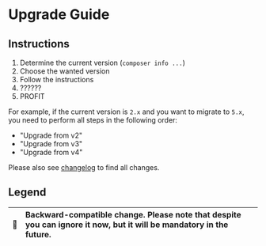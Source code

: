 # Upgrade Guide

[include:file]: ../../docs/Shared/Upgrade.md
[//]: # (start: 8e89e65b3785cb5b41f28a4f3c5b7e0db0110d8047852d71cd99b2cdffd8f57c)
[//]: # (warning: Generated automatically. Do not edit.)

## Instructions

1. Determine the current version (`composer info ...`)
2. Choose the wanted version
3. Follow the instructions
4. ??????
5. PROFIT

For example, if the current version is `2.x` and you want to migrate to `5.x`, you need to perform all steps in the following order:

* "Upgrade from v2"
* "Upgrade from v3"
* "Upgrade from v4"

Please also see [changelog](https://github.com/LastDragon-ru/lara-asp/releases) to find all changes.

## Legend

| 🤝 | Backward-compatible change. Please note that despite you can ignore it now, but it will be mandatory in the future. |
|:--:|:--------------------------------------------------------------------------------------------------------------------|

[//]: # (end: 8e89e65b3785cb5b41f28a4f3c5b7e0db0110d8047852d71cd99b2cdffd8f57c)
